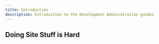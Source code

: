```yaml
---
title: Introduction
description: Introduction to the Development Administration guides
---
```


## Doing Site Stuff is Hard
